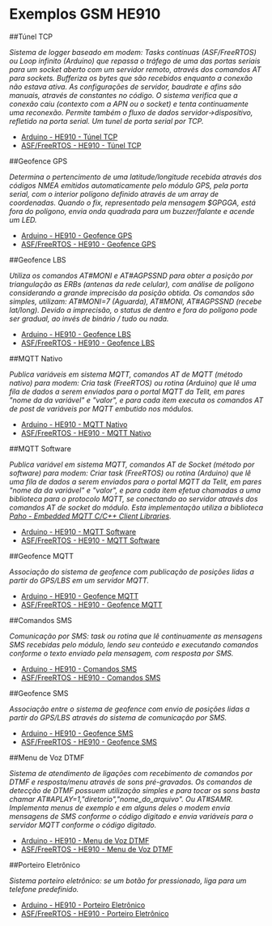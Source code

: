 # Exemplos GSM HE910

##Túnel TCP

*Sistema de logger baseado em modem: Tasks contínuas (ASF/FreeRTOS) ou Loop infinito (Arduino) que repassa o tráfego de uma das portas seriais para um socket aberto com um servidor remoto, através dos comandos AT para sockets. Bufferiza os bytes que são recebidos enquanto a conexão não estava ativa. As configurações de servidor, baudrate e afins são manuais, através de constantes no código. O sistema verifica que a conexão caiu (contexto com a APN ou o socket) e tenta continuamente uma reconexão. Permite também o fluxo de dados servidor->dispositivo, refletido na porta serial. Um tunel de porta serial por TCP.*

* [Arduino - HE910 - Túnel TCP](example_arduino_he910_tunnel-tcp)
* [ASF/FreeRTOS - HE910 - Túnel TCP](example_asf_he910_tunnel-tcp)

##Geofence GPS

*Determina o pertencimento de uma latitude/longitude recebida através dos códigos NMEA emitidos automaticamente pelo módulo GPS, pela porta serial, com o interior polígono definido através de um array de coordenadas. Quando o fix, representado pela mensagem $GPGGA, está fora do polígono, envia onda quadrada para um buzzer/falante e acende um LED.*

* [Arduino - HE910 - Geofence GPS](example_arduino_he910_geofence-gps)
* [ASF/FreeRTOS - HE910 - Geofence GPS](example_asf_he910_geofence-gps)

##Geofence LBS

*Utiliza os comandos AT#MONI e AT#AGPSSND para obter a posição por triangulação as ERBs (antenas da rede celular), com análise de polígono considerando a grande imprecisão da posição obtida. Os comandos são simples, utilizam: AT#MONI=7 (Aguarda), AT#MONI, AT#AGPSSND (recebe lat/long). Devido a imprecisão, o status de dentro e fora do polígono pode ser gradual, ao invés de binário / tudo ou nada.*

* [Arduino - HE910 - Geofence LBS](example_arduino_he910_geofence-lbs)
* [ASF/FreeRTOS - HE910 - Geofence LBS](example_asf_he910_geofence-lbs)

##MQTT Nativo

*Publica variáveis em sistema MQTT, comandos AT de MQTT (método nativo) para modem: Cria task (FreeRTOS) ou rotina (Arduino) que lê uma fila de dados a serem enviados para o portal MQTT da Telit, em pares "nome da da variável" e "valor", e para cada item executa os comandos AT de post de variáveis por MQTT embutido nos módulos.*

* [Arduino - HE910 - MQTT Nativo](example_arduino_he910_mqtt-native)
* [ASF/FreeRTOS - HE910 - MQTT Nativo](example_asf_he910_mqtt-native)

##MQTT Software

*Publica variável em sistema MQTT, comandos AT de Socket (método por software) para modem: Criar task (FreeRTOS) ou rotina (Arduino) que lê uma fila de dados a serem enviados para o portal MQTT da Telit, em pares "nome da da variável" e "valor", e para cada item efetua chamadas a uma biblioteca para o protocolo MQTT, se conectando ao servidor através dos comandos AT de socket do módulo. Esta implementação utiliza a biblioteca [Paho - Embedded MQTT C/C++ Client Libraries](http://www.eclipse.org/paho/clients/c/embedded/).*

* [Arduino - HE910 - MQTT Software](example_arduino_he910_mqtt-software)
* [ASF/FreeRTOS - HE910 - MQTT Software](example_asf_he910_mqtt-software)

##Geofence MQTT

*Associação do sistema de geofence com publicação de posições lidas a partir do GPS/LBS em um servidor MQTT.*

* [Arduino - HE910 - Geofence MQTT](example_arduino_he910_geofence-mqtt)
* [ASF/FreeRTOS - HE910 - Geofence MQTT](example_asf_he910_geofence-mqtt)

##Comandos SMS

*Comunicação por SMS: task ou rotina que lê continuamente as mensagens SMS recebidas pelo módulo, lendo seu conteúdo e executando comandos conforme o texto enviado pela mensagem, com resposta por SMS.*

* [Arduino - HE910 - Comandos SMS](example_arduino_he910_sms-command)
* [ASF/FreeRTOS - HE910 - Comandos SMS](example_asf_he910_sms-command)

##Geofence SMS

*Associação entre o sistema de geofence com envio de posições lidas a partir do GPS/LBS através do sistema de comunicação por SMS.*

* [Arduino - HE910 - Geofence SMS](example_arduino_he910_geofence-sms)
* [ASF/FreeRTOS - HE910 - Geofence SMS](example_asf_he910_geofence-sms)

##Menu de Voz DTMF

*Sistema de atendimento de ligações com recebimento de comandos por DTMF e resposta/menu através de sons pré-gravados. Os comandos de detecção de DTMF possuem utilização simples e para tocar os sons basta chamar AT#APLAY=1,"diretorio","nome_do_arquivo". Ou AT#SAMR. Implementa menus de exemplo e em alguns deles o modem envia mensagens de SMS conforme o código digitado e envia variáveis para o servidor MQTT conforme o código digitado.*

* [Arduino - HE910 - Menu de Voz DTMF](example_arduino_he910_voice-menu-dtmf)
* [ASF/FreeRTOS - HE910 - Menu de Voz DTMF](example_asf_he910_voice-menu-dtmf)

##Porteiro Eletrônico

*Sistema porteiro eletrônico: se um botão for pressionado, liga para um telefone predefinido.*

* [Arduino - HE910 - Porteiro Eletrônico](example_arduino_he910_intercom-electronic)
* [ASF/FreeRTOS - HE910 - Porteiro Eletrônico](example_asf_he910_intercom-electronic)
